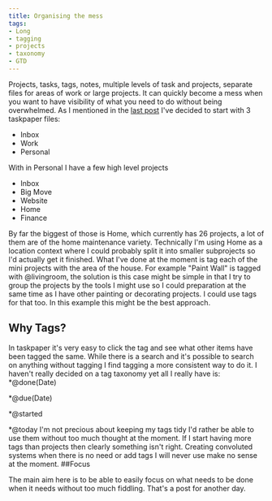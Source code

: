 ```yaml
---
title: Organising the mess
tags:
- Long
- tagging
- projects
- taxonomy
- GTD
---
```


Projects, tasks, tags, notes, multiple levels of task and projects, separate files for areas of work or large projects. It can quickly become a mess when you want to have visibility of what you need to do without being overwhelmed. 
As I mentioned in the [last post](/simple-task-management) I've decided to start with 3 taskpaper files:

* Inbox
* Work 
* Personal 

With in Personal I have a few high level projects 

* Inbox
* Big Move
* Website
* Home 
* Finance 

By far the biggest of those is Home, which currently has 26 projects, a lot of them are of the home maintenance variety. Technically I'm using Home as a location context where I could probably split it into smaller subprojects so I'd actually get it finished. What I've done at the moment is tag each of the mini projects with the area of the house. 
For example "Paint Wall" is tagged with @livingroom, the solution is this case might be simple in that I try to group the projects by the tools I might use so I could preparation at the same time as I have other painting or decorating projects. I could use tags for that too. 
In this example this might be the best approach. 

## Why Tags?
 
In taskpaper it's very easy to click the tag and see what other items have been tagged the same. While there is a search and it's possible to search on anything without tagging I find tagging a more consistent way to do it. 
I haven't really decided on a tag taxonomy yet all I really have is: 
*@done(Date)
 
*@due(Date)
 
*@started
 
*@today 
I'm not precious about keeping my tags tidy I'd rather be able to use them without too much thought at the moment. If I start having more tags than projects then clearly something isn't right. Creating convoluted systems when there is no need or add tags I will never use make no sense at the moment. 
##Focus
 
The main aim here is to be able to easily focus on what needs to be done 
when it needs without too much fiddling. That's a post for another day.
